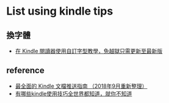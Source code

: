 # List using kindle tips

## 換字體
  * [在 Kindle 閱讀器使用自訂字型教學，免越獄只需更新至最新版](https://free.com.tw/amazon-kindle-custom-fonts/)

## reference
  * [最全面的 Kindle 文檔推送指南 （2018年9月重新整理）](https://zi.media/@wwwyunjialeguanwangcom/post/p9xoLN)
  * [有哪些kindle使用技巧全世界都知道，就你不知道](https://zi.media/@wwwyunjialeguanwangcom/post/YNn5jX)

